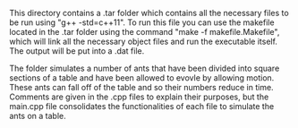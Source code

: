 This directory contains a .tar folder which contains all the necessary files to be run using "g++ -std=c++11". To run this file you can use the makefile located in the .tar folder using the command "make -f makefile.Makefile", which will link all the necessary object files and run the executable itself. The output will be put into a .dat file.

The folder simulates a number of ants that have been divided into square sections of a table and have been allowed to evovle by allowing motion. These ants can fall off of the table and so their numbers reduce in time. Comments are given in the .cpp files to explain their purposes, but the main.cpp file consolidates the functionalities of each file to simulate the ants on a table.